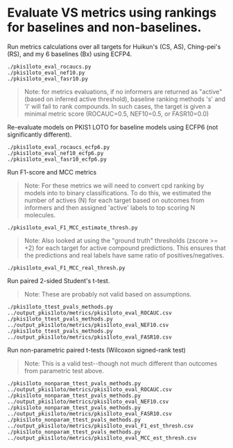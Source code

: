 # Evaluate VS metrics using rankings for baselines and non-baselines.

Run metrics calculations over all targets for Huikun's (CS, AS), Ching-pei's (RS), and my 6 baselines (Bx) using ECFP4.
```
./pkis1loto_eval_rocaucs.py
./pkis1loto_eval_nef10.py
./pkis1loto_eval_fasr10.py
```

> Note: for metrics evaluations, if no informers are returned as "active" (based on inferred active threshold), baseline ranking methods 's' and 'l' will fail to rank compounds. In such cases, the target is given a minimal metric score (ROCAUC=0.5, NEF10=0.5, or FASR10=0.0)


Re-evaluate models on PKIS1 LOTO for baseline models using ECFP6 (not significantly different).
```
./pkis1loto_eval_rocaucs_ecfp6.py
./pkis1loto_eval_nef10_ecfp6.py
./pkis1loto_eval_fasr10_ecfp6.py
```

Run F1-score and MCC metrics

> Note: For these metrics we will need to convert cpd ranking by models into to binary classifications. To do this, we estimated the number of actives (N) for each target based on outcomes from informers and then assigned 'active' labels to top scoring N molecules.
```
./pkis1loto_eval_F1_MCC_estimate_thresh.py
```
> Note: Also looked at using the "ground truth" thresholds (zscore >= +2) for each target for active compound predictions. This ensures that the predictions and real labels have same ratio of positives/negatives.
```
./pkis1loto_eval_F1_MCC_real_thresh.py
```

Run paired 2-sided Student's t-test.
> Note: These are probably not valid based on assumptions.
```
./pkis1loto_ttest_pvals_methods.py ../output_pkis1loto/metrics/pkis1loto_eval_ROCAUC.csv
./pkis1loto_ttest_pvals_methods.py ../output_pkis1loto/metrics/pkis1loto_eval_NEF10.csv
./pkis1loto_ttest_pvals_methods.py ../output_pkis1loto/metrics/pkis1loto_eval_FASR10.csv
```

Run non-parametric paired t-tests (Wilcoxon signed-rank test)
> Note: This is a valid test--though not much different than outcomes from parametric test above.
```
./pkis1loto_nonparam_ttest_pvals_methods.py ../output_pkis1loto/metrics/pkis1loto_eval_ROCAUC.csv
./pkis1loto_nonparam_ttest_pvals_methods.py ../output_pkis1loto/metrics/pkis1loto_eval_NEF10.csv
./pkis1loto_nonparam_ttest_pvals_methods.py ../output_pkis1loto/metrics/pkis1loto_eval_FASR10.csv
./pkis1loto_nonparam_ttest_pvals_methods.py ../output_pkis1loto/metrics/pkis1loto_eval_F1_est_thresh.csv
./pkis1loto_nonparam_ttest_pvals_methods.py ../output_pkis1loto/metrics/pkis1loto_eval_MCC_est_thresh.csv
```

